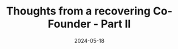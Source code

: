 ---
layout: post
title:  "Thoughts from a recovering Co-Founder - Part II"
date:   2024-05-18
categories: blogging
permalink: /blog/:title

---